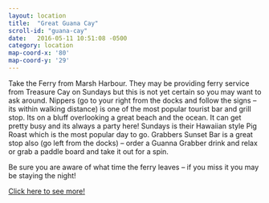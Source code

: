 ```yaml
---
layout: location
title:  "Great Guana Cay"
scroll-id: "guana-cay"
date:   2016-05-11 10:51:08 -0500
category: location
map-coord-x: '80'
map-coord-y: '29'
---
```

Take the Ferry from Marsh Harbour. They may be providing ferry service from Treasure Cay on Sundays but this is not yet certain so you may want to ask around. Nippers (go to your right from the docks and follow the signs – its within walking distance) is one of the most popular tourist bar and grill stop. Its on a bluff overlooking a great beach and the ocean. It can get pretty busy and its always a party here! Sundays is their Hawaiian style Pig Roast which is the most popular day to go. Grabbers Sunset Bar is a great stop also (go left from the docks) – order a Guanna Grabber drink and relax or grab a paddle board and take it out for a spin.

Be sure you are aware of what time the ferry leaves – if you miss it you may be staying the night!

[Click here to see more!][guana-cay]

[guana-cay]: http://www.abacoescape.com/GreatGuanaCay.html

